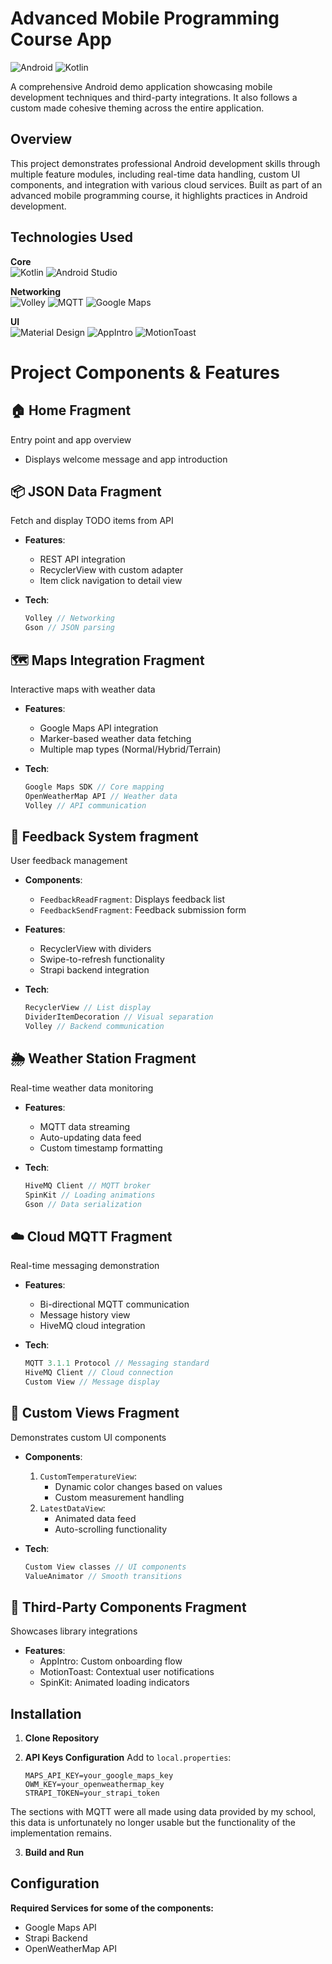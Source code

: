 # Advanced Mobile Programming Course App

![Android](https://img.shields.io/badge/Android-3DDC84?style=for-the-badge&logo=android&logoColor=white)
![Kotlin](https://img.shields.io/badge/Kotlin-0095D5?style=for-the-badge&logo=kotlin&logoColor=white)

A comprehensive Android demo application showcasing mobile development techniques and third-party integrations. It also follows a custom made cohesive theming across the entire application.

## Overview

This project demonstrates professional Android development skills through multiple feature modules, including real-time data handling, custom UI components, and integration with various cloud services. Built as part of an advanced mobile programming course, it highlights practices in Android development.

## Technologies Used

**Core**  
![Kotlin](https://img.shields.io/badge/Kotlin-0095D5?style=flat&logo=kotlin&logoColor=white)
![Android Studio](https://img.shields.io/badge/Android_Studio-3DDC84?style=flat&logo=android-studio&logoColor=white)

**Networking**  
![Volley](https://img.shields.io/badge/Volley-EF2D5E?style=flat)
![MQTT](https://img.shields.io/badge/MQTT-660066?style=flat)
![Google Maps](https://img.shields.io/badge/Google_Maps-4285F4?style=flat&logo=google-maps&logoColor=white)

**UI**  
![Material Design](https://img.shields.io/badge/Material_Design-757575?style=flat&logo=material-design&logoColor=white)
![AppIntro](https://img.shields.io/badge/AppIntro-00C853?style=flat)
![MotionToast](https://img.shields.io/badge/MotionToast-FF4081?style=flat)

# Project Components & Features

## 🏠 Home Fragment

Entry point and app overview  

- Displays welcome message and app introduction  

## 📦 JSON Data Fragment

Fetch and display TODO items from API  

- **Features**:  
  - REST API integration
  - RecyclerView with custom adapter  
  - Item click navigation to detail view  
- **Tech**:  

  ```kotlin
  Volley // Networking
  Gson // JSON parsing
  ```

## 🗺 Maps Integration Fragment

Interactive maps with weather data  

- **Features**:  
  - Google Maps API integration  
  - Marker-based weather data fetching  
  - Multiple map types (Normal/Hybrid/Terrain)  
- **Tech**:  

  ```kotlin
  Google Maps SDK // Core mapping
  OpenWeatherMap API // Weather data
  Volley // API communication
  ```

## 📝 Feedback System fragment

User feedback management  

- **Components**:  
  - `FeedbackReadFragment`: Displays feedback list  
  - `FeedbackSendFragment`: Feedback submission form  
- **Features**:  
  - RecyclerView with dividers  
  - Swipe-to-refresh functionality  
  - Strapi backend integration  
- **Tech**:  

  ```kotlin
  RecyclerView // List display
  DividerItemDecoration // Visual separation
  Volley // Backend communication
  ```

## 🌦 Weather Station Fragment

Real-time weather data monitoring  

- **Features**:  
  - MQTT data streaming  
  - Auto-updating data feed  
  - Custom timestamp formatting  
- **Tech**:  

  ```kotlin
  HiveMQ Client // MQTT broker
  SpinKit // Loading animations
  Gson // Data serialization
  ```

## ☁️ Cloud MQTT Fragment

Real-time messaging demonstration  

- **Features**:  
  - Bi-directional MQTT communication  
  - Message history view  
  - HiveMQ cloud integration  
- **Tech**:  

  ```kotlin
  MQTT 3.1.1 Protocol // Messaging standard
  HiveMQ Client // Cloud connection
  Custom View // Message display
  ```

## 🎨 Custom Views Fragment

Demonstrates custom UI components  

- **Components**:  
  1. `CustomTemperatureView`:  
     - Dynamic color changes based on values  
     - Custom measurement handling  
  2. `LatestDataView`:  
     - Animated data feed  
     - Auto-scrolling functionality  
- **Tech**:  

  ```kotlin
  Custom View classes // UI components
  ValueAnimator // Smooth transitions
  ```

## 🧩 Third-Party Components Fragment

Showcases library integrations  

- **Features**:  
  - AppIntro: Custom onboarding flow  
  - MotionToast: Contextual user notifications  
  - SpinKit: Animated loading indicators  

## Installation

1. **Clone Repository**

2. **API Keys Configuration**
   Add to `local.properties`:

   ```properties
   MAPS_API_KEY=your_google_maps_key
   OWM_KEY=your_openweathermap_key
   STRAPI_TOKEN=your_strapi_token
   ```

  The sections with MQTT were all made using data provided by my school, this data is unfortunately no longer usable but the functionality of the implementation remains.

3. **Build and Run**

## Configuration

**Required Services for some of the components:**

- Google Maps API
- Strapi Backend
- OpenWeatherMap API

